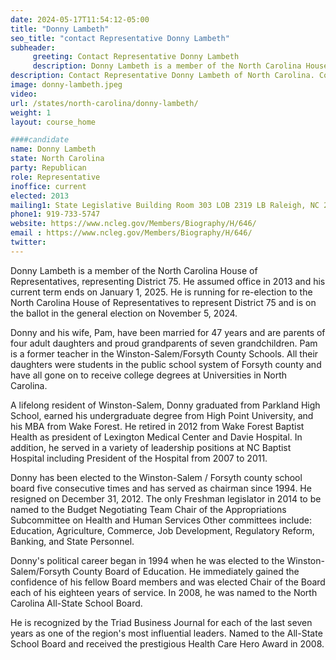 ```yaml
---
date: 2024-05-17T11:54:12-05:00
title: "Donny Lambeth"
seo_title: "contact Representative Donny Lambeth"
subheader:
     greeting: Contact Representative Donny Lambeth
     description: Donny Lambeth is a member of the North Carolina House of Representatives, representing District 75. He assumed office in 2013 and his current term ends on January 1, 2025.
description: Contact Representative Donny Lambeth of North Carolina. Contact information for Donny Lambeth includes email address, phone number, and mailing address.
image: donny-lambeth.jpeg
video:
url: /states/north-carolina/donny-lambeth/
weight: 1
layout: course_home

####candidate
name: Donny Lambeth
state: North Carolina
party: Republican
role: Representative
inoffice: current
elected: 2013
mailing1: State Legislative Building Room 303 LOB 2319 LB Raleigh, NC 27601-1096
phone1: 919-733-5747
website: https://www.ncleg.gov/Members/Biography/H/646/
email : https://www.ncleg.gov/Members/Biography/H/646/
twitter:
---
```

Donny Lambeth is a member of the North Carolina House of Representatives, representing District 75. He assumed office in 2013 and his current term ends on January 1, 2025. He is running for re-election to the North Carolina House of Representatives to represent District 75 and is on the ballot in the general election on November 5, 2024.

Donny and his wife, Pam, have been married for 47 years and are parents of four adult daughters and proud grandparents of seven grandchildren. Pam is a former teacher in the Winston-Salem/Forsyth County Schools. All their daughters were students in the public school system of Forsyth county and have all gone on to receive college degrees at Universities in North Carolina.

A lifelong resident of Winston-Salem, Donny graduated from Parkland High School, earned his undergraduate degree from High Point University, and his MBA from Wake Forest. He retired in 2012 from Wake Forest Baptist Health as president of Lexington Medical Center and Davie Hospital. In addition, he served in a variety of leadership positions at NC Baptist Hospital including President of the Hospital from 2007 to 2011.

Donny has been elected to the Winston-Salem / Forsyth county school board five consecutive times and has served as chairman since 1994. He resigned on December 31, 2012. The only Freshman legislator in 2014 to be named to the Budget Negotiating Team Chair of the Appropriations Subcommittee on Health and Human Services Other committees include: Education, Agriculture, Commerce, Job Development, Regulatory Reform, Banking, and State Personnel.

Donny's political career began in 1994 when he was elected to the Winston-Salem/Forsyth County Board of Education. He immediately gained the confidence of his fellow Board members and was elected Chair of the Board each of his eighteen years of service. In 2008, he was named to the North Carolina All-State School Board.

He is recognized by the Triad Business Journal for each of the last seven years as one of the region's most influential leaders. Named to the All-State School Board and received the prestigious Health Care Hero Award in 2008.
